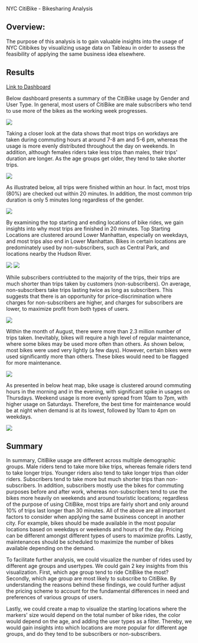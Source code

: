 NYC CitiBike - Bikesharing Analysis

## Overview:
The purpose of this analysis is to gain valuable insights into the usage of NYC Citibikes by visualizing usage data on Tableau in order to assess the feasibility of applying the same business idea elsewhere.

## Results

[Link to Dashboard](https://public.tableau.com/profile/anthony.ng2094#!/vizhome/NYC_CitiBike_Challenge_16126397208610/NYCCitiBikeStory?publish=yes)

Below dashboard presents a summary of the CitiBike usage by Gender and User Type. In general, most users of CitiBike are male subscribers who tend to use more of the bikes as the working week progresses.

<img src ="images/dashboard_1.PNG"></img>

Taking a closer look at the data shows that most trips on workdays are taken during commuting hours at around 7-8 am and 5-6 pm, whereas the usage is more evenly distributed throughout the day on weekends. In addition, although females riders take less trips than males, their trips' duration are longer. As the age groups get older, they tend to take shorter trips.

<img src ="images/dashboard_2.PNG"></img>

As illustrated below, all trips were finished within an hour. In fact, most trips (80%) are checked out within 20 minutes. In addition, the most common trip duration is only 5 minutes long regardless of the gender.

<img src ="images/check_out_time_by_gender.PNG"></img>

By examining the top starting and ending locations of bike rides, we gain insights into why most trips are finished in 20 minutes. Top Starting Locations are clustered around Lower Manhattan, especially on weekdays, and most trips also end in Lower Manhattan. Bikes in certain locations are predominately used by non-subscribers, such as Central Park, and locations nearby the Hudson River.

<img src ="images/Top_Starting_Locations.png"></img>
<img src ="images/Top_Ending_Locations.png"></img>

While subscribers contriubted to the majority of the trips, their trips are much shorter than trips taken by customers  (non-subscribers). On average, non-subscribers take trips lasting twice as long as subscribers. This suggests that there is an opportunity for price-discrimination where charges for non-subscribers are higher, and charges for subscribers are lower, to maximize profit from both types of users.

<img src ="images/Avg_Trip_Duration_by_Day.png"></img>

Within the month of August, there were more than 2.3 million number of trips taken. Inevitably, bikes will require a high level of regular maintenance, where some bikes may be used more often than others. As shown below, most bikes were used very lightly (a few days). However, certain bikes were used significantly more than others. These bikes would need to be flagged for more maintenance.

<img src ="images/Bike_Utilization.png"></img>

As presented in below heat map, bike usage is clustered around commuting hours in the morning and in the evening, with significant spike in usages on Thursdays. Weekend usage is more evenly spread from 10am to 7pm, with higher usage on Saturdays. Therefore, the best time for maintenance would be at night when demand is at its lowest, followed by 10am to 4pm on weekdays.

<img src ="images/Trips_by_Weekday_per_Hour.png"></img>


## Summary

In summary, CitiBike usage are different across multiple demographic groups. Male riders tend to take more bike trips, whereas female riders tend to take longer trips. Younger riders also tend to take longer trips than older riders. Subscribers tend to take more but much shorter trips than non-subscribers. In addition, subscribers mostly use the bikes for commuting purposes before and after work, whereas non-subscribers tend to use the bikes more heavily on weekends and around touristic locations; regardless of the purpose of using CitiBike, most trips are fairly short and only around 10% of trips last longer than 30 minutes. All of the above are all important factors to consider when applying the same business concept in another city. For example, bikes should be made available in the most popular locations based on weekdays or weekends and hours of the day. Pricing can be different amongst different types of users to maximize profits. Lastly, maintenances should be scheduled to maximize the number of bikes available depending on the demand.  

To facilitate further analysis, we could visualize the number of rides used by different age groups and usertypes. We could gain 2 key insights from this visualization. First, which age group tend to ride CitiBike the most? Secondly, which age group are most likely to subscribe to CitiBike. By understanding the reasons behind these findings, we could further adjust the pricing scheme to account for the fundamental differences in need and preferences of various groups of users.

Lastly, we could create a map to visualize the starting locations where the markers' size would depend on the total number of bike rides, the color would depend on the age, and adding the user types as a filter. Thereby, we would gain insights into which locations are more popular for different age groups, and do they tend to be subscribers or non-subscribers.
